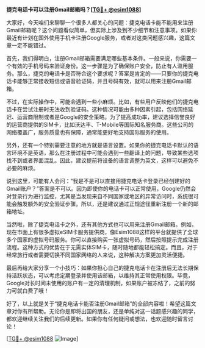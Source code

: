 **捷克电话卡可以注册Gmail邮箱吗？[[TG💪+ @esim1088](https://t.me/s/esim1088)]**

大家好，今天咱们来聊聊一个很多人都关心的问题：捷克电话卡能不能用来注册Gmail邮箱呢？这个问题看似简单，但实际上涉及到不少细节和注意事项。如果你最近有计划在国外使用手机卡注册Google服务，或者对这类问题感兴趣，这篇文章一定不能错过。

首先，我们得明白，注册Gmail邮箱需要满足哪些基本条件。一般来说，你需要一个有效的手机号码来验证身份。这一步骤是为了确保账户安全，防止有人滥用服务。那么，捷克的电话卡是否符合这个要求呢？答案是肯定的——只要你的捷克电话卡能够正常接收短信或语音验证码，并且号码有效，就可以用来注册Gmail邮箱。

不过，在实际操作中，可能会遇到一些小麻烦。比如，有些用户反映他们的捷克电话卡在尝试注册时无法收到验证码。这种情况可能由多种因素引起，包括网络延迟、运营商限制或者是Google的安全策略。为了提高成功率，建议选择信誉良好的运营商提供的SIM卡，比如沃达丰、T-Mobile等国际知名服务商。这些公司的网络覆盖广，服务质量也有保障，通常能更好地支持国际服务的使用。

另外，还有一个特别需要注意的地方就是语言设置。如果你的捷克电话卡默认的语言环境不是英语，那么在注册过程中可能会遇到一些翻译上的问题，导致某些选项找不到或者界面混乱。因此，建议提前将设备的语言调整为英文，这样可以避免不必要的麻烦。

说到这里，可能有人会问：“我是不是可以直接用捷克电话卡登录已经创建好的Gmail账户？”答案是不可以。因为即使你的电话卡可以正常使用，Google仍然会对登录行为进行监控，尤其是当发现来自不同国家或地区的异常访问时，系统很可能会触发额外的安全验证步骤。所以，还是建议通过正规途径重新注册一个新的邮箱地址。

当然啦，除了捷克电话卡之外，还有其他方式也可以用来注册Gmail邮箱。例如，现在市面上有很多虚拟eSIM卡服务提供商，像Esim1088这样的平台就提供了全球多个国家的虚拟号码服务。你可以直接购买一张虚拟号码，然后按照提示完成注册流程。这种方式的优势在于无需实体SIM卡，随时随地都能轻松搞定。而且，对于经常旅行或者需要切换不同国家网络的人来说，这种解决方案更加灵活便捷。

最后再给大家分享一个小技巧：如果你担心自己的捷克电话卡在注册后无法长期保持活跃状态，可以考虑定期登录并使用该邮箱，以维持其正常使用权限。毕竟，Google对长时间未使用的账户有一定的清理机制，如果账户被冻结了，之前的努力可就白费了哦！

好了，以上就是关于“捷克电话卡能否注册Gmail邮箱”的全部内容啦！希望这篇文章对你有所帮助。无论你是即将出国的朋友，还是单纯对这一话题感兴趣的同学，都欢迎继续关注我们的后续更新。如果你有任何疑问或想法，也欢迎随时留言讨论！

[[TG💪+ @esim1088](https://t.me/s/esim1088) ![Image](https://i.postimg.cc/4NQfJmqS/Snipaste-2025-05-13-00-14-12.png)]